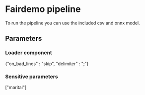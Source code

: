 # Fairdemo pipeline

To run the pipeline you can use the included csv and onnx model.

## Parameters

### Loader component

{"on_bad_lines" : "skip", "delimiter" : ";"}

### Sensitive parameters

["marital"]
